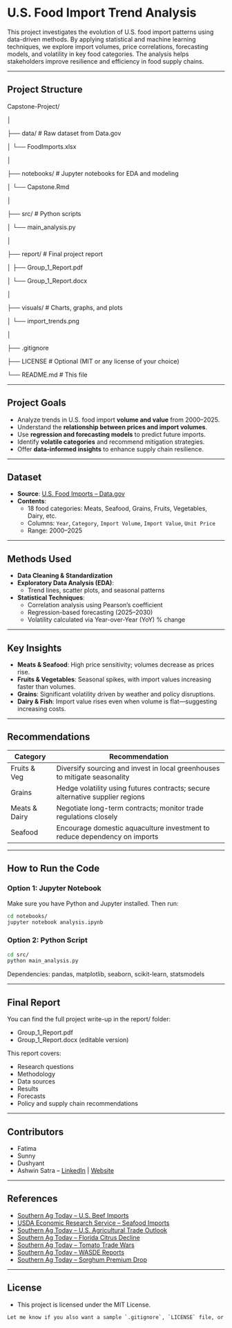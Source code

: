 # U.S. Food Import Trend Analysis

This project investigates the evolution of U.S. food import patterns using data-driven methods. By applying statistical and machine learning techniques, we explore import volumes, price correlations, forecasting models, and volatility in key food categories. The analysis helps stakeholders improve resilience and efficiency in food supply chains.

---

## Project Structure

Capstone-Project/

│

├── data/ # Raw dataset from Data.gov

│ └── FoodImports.xlsx

│

├── notebooks/ # Jupyter notebooks for EDA and modeling

│ └── Capstone.Rmd

│

├── src/ # Python scripts

│ └── main_analysis.py

│

├── report/ # Final project report

│ ├── Group_1_Report.pdf

│ └── Group_1_Report.docx

│

├── visuals/ # Charts, graphs, and plots

│ └── import_trends.png

│

├── .gitignore

├── LICENSE # Optional (MIT or any license of your choice)

└── README.md # This file


---

## Project Goals

- Analyze trends in U.S. food import **volume and value** from 2000–2025.
- Understand the **relationship between prices and import volumes**.
- Use **regression and forecasting models** to predict future imports.
- Identify **volatile categories** and recommend mitigation strategies.
- Offer **data-informed insights** to enhance supply chain resilience.

---

## Dataset

- **Source**: [U.S. Food Imports – Data.gov](https://www.data.gov/)
- **Contents**:
  - 18 food categories: Meats, Seafood, Grains, Fruits, Vegetables, Dairy, etc.
  - Columns: `Year`, `Category`, `Import Volume`, `Import Value`, `Unit Price`
  - Range: 2000–2025

---

## Methods Used

- **Data Cleaning & Standardization**
- **Exploratory Data Analysis (EDA)**:
  - Trend lines, scatter plots, and seasonal patterns
- **Statistical Techniques**:
  - Correlation analysis using Pearson’s coefficient
  - Regression-based forecasting (2025–2030)
  - Volatility calculated via Year-over-Year (YoY) % change

---

## Key Insights

- **Meats & Seafood**: High price sensitivity; volumes decrease as prices rise.
- **Fruits & Vegetables**: Seasonal spikes, with import values increasing faster than volumes.
- **Grains**: Significant volatility driven by weather and policy disruptions.
- **Dairy & Fish**: Import value rises even when volume is flat—suggesting increasing costs.

---

## Recommendations

| Category        | Recommendation                                                                 |
|----------------|----------------------------------------------------------------------------------|
| Fruits & Veg    | Diversify sourcing and invest in local greenhouses to mitigate seasonality     |
| Grains          | Hedge volatility using futures contracts; secure alternative supplier regions   |
| Meats & Dairy   | Negotiate long-term contracts; monitor trade regulations closely               |
| Seafood         | Encourage domestic aquaculture investment to reduce dependency on imports      |

---

## How to Run the Code

### Option 1: Jupyter Notebook
Make sure you have Python and Jupyter installed. Then run:

```bash
cd notebooks/
jupyter notebook analysis.ipynb
```

### Option 2: Python Script
```bash
cd src/
python main_analysis.py
```

Dependencies: pandas, matplotlib, seaborn, scikit-learn, statsmodels

---

## Final Report

You can find the full project write-up in the report/ folder:
- Group_1_Report.pdf
- Group_1_Report.docx (editable version)

This report covers:
- Research questions
- Methodology
- Data sources
- Results
- Forecasts
- Policy and supply chain recommendations

---

## Contributors
- Fatima
- Sunny
- Dushyant
- Ashwin Satra – [LinkedIn](https://www.linkedin.com/in/ashwin-satra) | [Website](https://www.ashwinsatra.com)

---

## References

- [Southern Ag Today – U.S. Beef Imports](https://southernagtoday.org/2024/08/27/u-s-beef-imports-a-quick-look-at-recent-trends/)
- [USDA Economic Research Service – Seafood Imports](https://www.ers.usda.gov/amber-waves/2024/may/u-s-seafood-imports-expand-as-domestic-aquaculture-industry-repositions-itself)
- [Southern Ag Today – U.S. Agricultural Trade Outlook](https://southernagtoday.org/2025/01/09/2025-u-s-agricultural-trade-outlook-navigating-uncertainty-amid-policy-shifts)
- [Southern Ag Today – Florida Citrus Decline](https://southernagtoday.org/2024/01/05/citrus-greening-hurricanes-and-the-decline-of-the-florida-citrus-industry)
- [Southern Ag Today – Tomato Trade Wars](https://southernagtoday.org/2025/05/01/tomato-trade-wars-how-the-suspension-agreement-with-mexico-shapes-the-u-s-market)
- [Southern Ag Today – WASDE Reports](https://southernagtoday.org/2024/05/13/may-wasde-projects-higher-supplies-and-lower-prices-again-in-2024)
- [Southern Ag Today – Sorghum Premium Drop](https://southernagtoday.org/2025/01/22/export-challenges-drive-down-sorghum-premiums)

---

## License
- This project is licensed under the MIT License.

```bash
Let me know if you also want a sample `.gitignore`, `LICENSE` file, or Python starter script to go with this.
```
